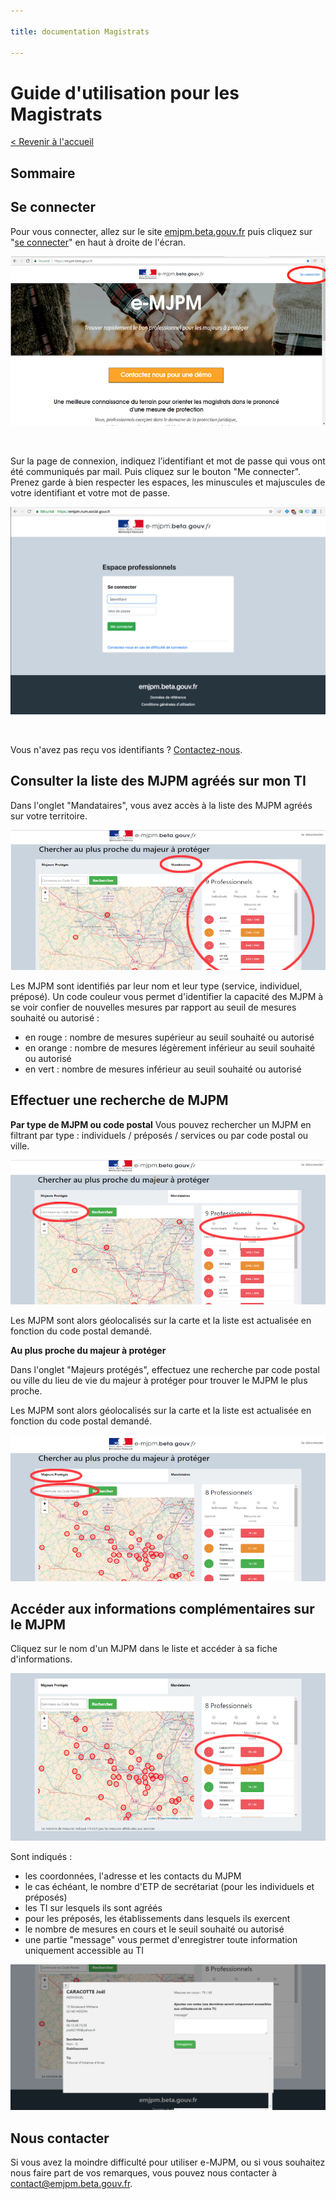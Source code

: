 ```yaml
---

title: documentation Magistrats

---
```


# Guide d'utilisation pour les Magistrats

[< Revenir à l'accueil](../)

## Sommaire

## Se connecter

Pour vous connecter, allez sur le site [emjpm.beta.gouv.fr](https://emjpm.beta.gouv.fr/) puis cliquez sur "[se connecter](https://emjpm.num.social.gouv.fr/)" en haut à droite de l'écran.

![homepage](/static/images/homepage.png)


&nbsp;

Sur la page de connexion, indiquez l’identifiant et mot de passe qui vous ont été communiqués par mail. Puis cliquez sur le bouton "Me connecter". Prenez garde à bien respecter les espaces, les minuscules et majuscules de votre identifiant et votre mot de passe.

![login](/static/images/login.png)


&nbsp;

Vous n'avez pas reçu vos identifiants ? [Contactez-nous](contact@emjpm.beta.gouv.fr).


## Consulter la liste des MJPM agréés sur mon TI

Dans l'onglet "Mandataires", vous avez accès à la liste des MJPM agréés sur votre territoire.

![mandataires](/static/images/magistrats/mandataires.png)

Les MJPM sont identifiés par leur nom et leur type (service, individuel, préposé). Un code couleur vous permet d'identifier la capacité des MJPM à se voir confier de nouvelles mesures par rapport au seuil de mesures souhaité ou autorisé :

 - en rouge : nombre de mesures supérieur au seuil souhaité ou autorisé
 - en orange : nombre de mesures légèrement inférieur au seuil souhaité ou autorisé
 - en vert : nombre de mesures inférieur au seuil souhaité ou autorisé

## Effectuer une recherche de MJPM

**Par type de MJPM ou code postal**
Vous pouvez rechercher un MJPM en filtrant par type : individuels / préposés / services ou par code postal ou ville.

![mandataires-filtres](/static/images/magistrats/mandataires-filtres.png)

Les MJPM sont alors géolocalisés sur la carte et la liste est actualisée en fonction du code postal demandé.

**Au plus proche du majeur à protéger**

Dans l'onglet "Majeurs protégés", effectuez une recherche par code postal ou ville du lieu de vie du majeur à protéger pour trouver le MJPM le plus proche.

Les MJPM sont alors géolocalisés sur la carte et la liste est actualisée en fonction du code postal demandé.

![mandataires-proches](/static/images/magistrats/mandataires-proches.png)

## Accéder aux informations complémentaires sur le MJPM

Cliquez sur le nom d'un MJPM dans le liste et accéder à sa fiche d'informations.

![mandataire-detail](/static/images/magistrats/mandataire-detail.png)

Sont indiqués :

 - les coordonnées, l'adresse et les contacts du MJPM
 - le cas échéant, le nombre d'ETP de secrétariat (pour les individuels et préposés)
 - les TI sur lesquels ils sont agréés
 - pour les préposés, les établissements dans lesquels ils exercent
 - le nombre de mesures en cours et le seuil souhaité ou autorisé
 - une partie "message" vous permet d'enregistrer toute information uniquement accessible au TI

![mandataire-modal](/static/images/magistrats/mandataire-modal.png)

## Nous contacter

Si vous avez la moindre difficulté pour utiliser e-MJPM, ou si vous souhaitez nous faire part de vos remarques, vous pouvez nous contacter à [contact@emjpm.beta.gouv.fr](mailto:contact@emjpm.beta.gouv.fr).
